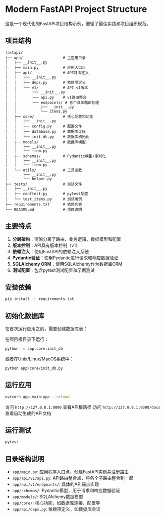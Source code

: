 # Modern FastAPI Project Structure

这是一个现代化的FastAPI项目结构示例，遵循了最佳实践和项目组织规范。

## 项目结构

```
fastapi/
├── app/                  # 主应用目录
│   ├── __init__.py
│   ├── main.py           # 应用入口点
│   ├── api/              # API路由定义
│   │   ├── __init__.py
│   │   ├── deps.py       # 依赖项定义
│   │   └── v1/           # API v1版本
│   │       ├── __init__.py
│   │       ├── api.py    # v1路由整合
│   │       └── endpoints/ # 各个具体路由处理
│   │           ├── __init__.py
│   │           └── items.py
│   ├── core/             # 核心配置和功能
│   │   ├── __init__.py
│   │   ├── config.py     # 配置文件
│   │   ├── database.py   # 数据库连接
│   │   └── init_db.py    # 数据库初始化
│   ├── models/           # 数据库模型
│   │   ├── __init__.py
│   │   └── item.py
│   ├── schemas/          # Pydantic模型/序列化
│   │   ├── __init__.py
│   │   └── item.py
│   └── utils/            # 工具函数
│       ├── __init__.py
│       └── helper.py
├── tests/                # 测试文件
│   ├── __init__.py
│   ├── conftest.py       # pytest配置
│   └── test_items.py     # 测试用例
├── requirements.txt      # 依赖列表
└── README.md             # 项目说明
```

## 主要特点

1. **分层架构**：清晰分离了路由、业务逻辑、数据模型和配置
2. **版本控制**：API具有版本控制（v1）
3. **依赖注入**：使用FastAPI的依赖注入系统
4. **Pydantic验证**：使用Pydantic进行请求和响应数据验证
5. **SQLAlchemy ORM**：使用SQLAlchemy作为数据库ORM
6. **测试配置**：包含pytest测试配置和示例测试

## 安装依赖

```bash
pip install -r requirements.txt
```

## 初始化数据库

在首次运行应用之前，需要创建数据库表：

在项目根目录下运行：
```bash
python -m app.core.init_db
```

或者在Unix/Linux/MacOS系统中：
```bash
python app/core/init_db.py
```

## 运行应用

```bash
uvicorn app.main:app --reload
```

访问 `http://127.0.0.1:8000` 查看API根路径
访问 `http://127.0.0.1:8000/docs` 查看自动生成的API文档

## 运行测试

```bash
pytest
```

## 目录结构说明

- `app/main.py`: 应用程序入口点，创建FastAPI实例并注册路由
- `app/api/v1/api.py`: API路由整合点，将各个子路由整合到一起
- `app/api/v1/endpoints/`: 具体的API端点实现
- `app/schemas/`: Pydantic模型，用于请求和响应数据验证
- `app/models/`: SQLAlchemy数据模型
- `app/core/`: 核心功能，如数据库连接、配置等
- `app/api/deps.py`: 依赖项定义，如数据库会话